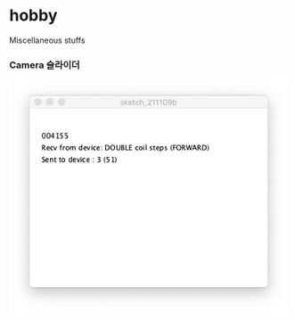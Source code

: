 # hobby
Miscellaneous stuffs 


### Camera 슬라이더
<img src='Stepper/assets/ScreenShot01.png' width='500px' />

